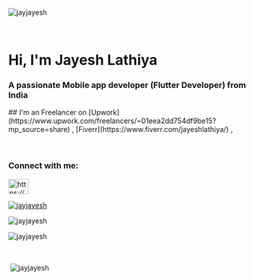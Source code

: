 <p align="left"> <img src="https://komarev.com/ghpvc/?username=jayjayesh&label=Profile%20views&color=0e75b6&style=flat" alt="jayjayesh" /> </p>

&nbsp;

<h1 align="left">Hi, I'm Jayesh Lathiya</h1> 
<h3 align="left">A passionate Mobile app developer (Flutter Developer) from India</h3>
## I'm an Freelancer on [Upwork](https://www.upwork.com/freelancers/~01eea2dd754df9be15?mp_source=share) , [Fiverr](https://www.fiverr.com/jayeshlathiya/) ,

&nbsp;

<h3 align="left">Connect with me:</h3>
<p align="left">
<a href="https://linkedin.com/in/https://www.linkedin.com/in/jayesh-lathiya/" target="blank"><img align="center" src="https://raw.githubusercontent.com/rahuldkjain/github-profile-readme-generator/master/src/images/icons/Social/linked-in-alt.svg" alt="https://www.linkedin.com/in/jayesh-lathiya/" height="30" width="40" /></a>
</p>


<p align="left"> <a href="https://github.com/ryo-ma/github-profile-trophy"><img src="https://github-profile-trophy.vercel.app/?username=jayjayesh" alt="jayjayesh" /></a> </p>

<p><img align="left" src="https://github-readme-stats.vercel.app/api/top-langs?username=jayjayesh&show_icons=true&locale=en&layout=compact" alt="jayjayesh" /></p>

&nbsp;

<p><img align="center" src="https://github-readme-streak-stats.herokuapp.com/?user=jayjayesh&" alt="jayjayesh" /></p>

&nbsp;

<p>&nbsp;<img align="center" src="https://github-readme-stats.vercel.app/api?username=jayjayesh&show_icons=true&locale=en" alt="jayjayesh" /></p>
